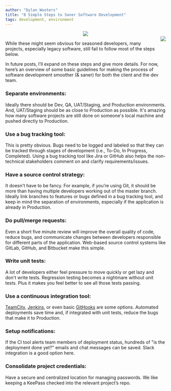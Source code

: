 ```yaml
---
author: "Dylan Wooters"
title: "8 Simple Steps to Saner Software Development"
tags: development, environment 
---
```


<div class="separator" style="clear: both; text-align: center;"><a href="/blog/2016/11/10/8-simple-steps-to-saner-software-development/bauhausstage.jpg" imageanchor="1" style="margin-left: 1em; margin-right: 1em;"><img border="0" src="/blog/2016/11/10/8-simple-steps-to-saner-software-development/bauhausstage.jpg"/></a></div>

<div class="separator" style="clear: both; text-align: center;"><a href="/blog/2016/11/10/8-simple-steps-to-saner-software-development/bauhausstage.jpg" imageanchor="1" style="clear: right; float: right; margin-bottom: 1em; margin-left: 1em;"><img border="0" src="/blog/2016/11/10/8-simple-steps-to-saner-software-development/bauhausstage.jpg"/></a></div>

While these might seem obvious for seasoned developers, many projects, especially legacy software, still fail to follow most of the steps below.

In future posts, I’ll expand on these steps and give more details. For now, here’s an overview of some basic guidelines for making the process of software development smoother (& saner) for both the client and the dev team.

### Separate environments:

Ideally there should be Dev, QA, UAT/Staging, and Production environments. And, UAT/Staging should be as close to Production as possible. It's amazing how many software projects are still done on someone's local machine and pushed directly to Production.

### Use a bug tracking tool:

This is pretty obvious. Bugs need to be logged and labeled so that they can be tracked through stages of development (i.e., To-Do, In Progress, Completed). Using a bug tracking tool like Jira or GitHub also helps the non-technical stakeholders comment on and clarify requirements/issues. 

### Have a source control strategy:

It doesn't have to be fancy. For example, if you’re using Git, it should be more than having multiple developers working out of the master branch. Ideally link branches to features or bugs defined in a bug tracking tool, and keep in mind the separation of environments, especially if the application is already in Production.

### Do pull/merge requests:

Even a short five minute review will improve the overall quality of code, reduce bugs, and communicate changes between developers responsible for different parts of the application. Web-based source control systems like GitLab, GitHub, and Bitbucket make this simple.

### Write unit tests:

A lot of developers either feel pressure to move quickly or get lazy and don't write tests. Regression testing becomes a nightmare without unit tests. Plus it makes you feel better to see all those tests passing.

### Use a continuous integration tool:
		
[TeamCity](https://www.jetbrains.com/teamcity/), [Jenkins](https://jenkins-ci.org), or even basic [GitHooks](http://githooks.com) are some options. Automated deployments save time and, if integrated with unit tests, reduce the bugs that make it to Production.

### Setup notifications:

If the CI tool alerts team members of deployment status, hundreds of "is the deployment done yet?" emails and chat messages can be saved. Slack integration is a good option here.

### Consolidate project credentials:
		
Have a secure and centralized location for managing passwords.  We like keeping a KeePass checked into the relevant project’s repo.
